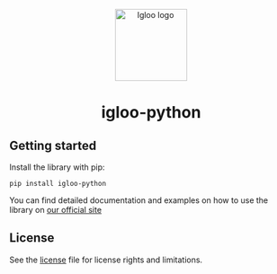 <p align="center">
  <img src="https://github.com/IglooCloud/igloo.py/blob/master/IglooLogo.png" alt="Igloo logo" width="128"/>
</p>

<h1 align="center">igloo-python</h1>

## Getting started

Install the library with pip:

```
pip install igloo-python
```

You can find detailed documentation and examples on how to use the library on [our official site](http://igloo.ooo/)

## License

See the [license](https://raw.githubusercontent.com/IglooCloud/igloo_python/master/LICENSE) file for license rights and limitations.
